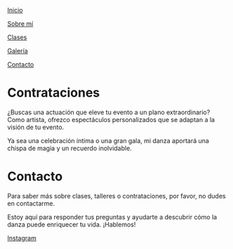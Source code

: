 [Inicio](index)

[Sobre mí](about) 

[Clases](clases)

[Galería](galeria)

[Contacto](contrataciones)

# Contrataciones

¿Buscas una actuación que eleve tu evento a un plano extraordinario? Como artista, ofrezco espectáculos personalizados que se adaptan a la visión de tu evento. 

Ya sea una celebración íntima o una gran gala, mi danza aportará una chispa de magia y un recuerdo inolvidable.

# Contacto

Para saber más sobre clases, talleres o contrataciones, por favor, no dudes en contactarme. 

Estoy aquí para responder tus preguntas y ayudarte a descubrir cómo la danza puede enriquecer tu vida. ¡Hablemos!

[Instagram](https://www.instagram.com/olivia_robles_/)

